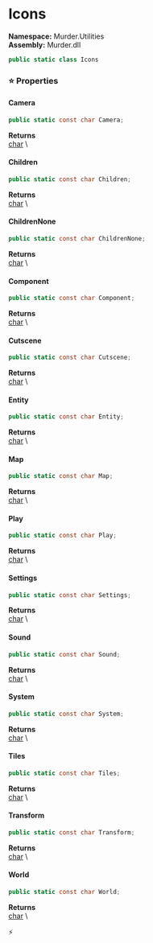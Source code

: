 # Icons

**Namespace:** Murder.Utilities \
**Assembly:** Murder.dll

```csharp
public static class Icons
```

### ⭐ Properties
#### Camera
```csharp
public static const char Camera;
```

**Returns** \
[char](https://learn.microsoft.com/en-us/dotnet/api/System.Char?view=net-7.0) \
#### Children
```csharp
public static const char Children;
```

**Returns** \
[char](https://learn.microsoft.com/en-us/dotnet/api/System.Char?view=net-7.0) \
#### ChildrenNone
```csharp
public static const char ChildrenNone;
```

**Returns** \
[char](https://learn.microsoft.com/en-us/dotnet/api/System.Char?view=net-7.0) \
#### Component
```csharp
public static const char Component;
```

**Returns** \
[char](https://learn.microsoft.com/en-us/dotnet/api/System.Char?view=net-7.0) \
#### Cutscene
```csharp
public static const char Cutscene;
```

**Returns** \
[char](https://learn.microsoft.com/en-us/dotnet/api/System.Char?view=net-7.0) \
#### Entity
```csharp
public static const char Entity;
```

**Returns** \
[char](https://learn.microsoft.com/en-us/dotnet/api/System.Char?view=net-7.0) \
#### Map
```csharp
public static const char Map;
```

**Returns** \
[char](https://learn.microsoft.com/en-us/dotnet/api/System.Char?view=net-7.0) \
#### Play
```csharp
public static const char Play;
```

**Returns** \
[char](https://learn.microsoft.com/en-us/dotnet/api/System.Char?view=net-7.0) \
#### Settings
```csharp
public static const char Settings;
```

**Returns** \
[char](https://learn.microsoft.com/en-us/dotnet/api/System.Char?view=net-7.0) \
#### Sound
```csharp
public static const char Sound;
```

**Returns** \
[char](https://learn.microsoft.com/en-us/dotnet/api/System.Char?view=net-7.0) \
#### System
```csharp
public static const char System;
```

**Returns** \
[char](https://learn.microsoft.com/en-us/dotnet/api/System.Char?view=net-7.0) \
#### Tiles
```csharp
public static const char Tiles;
```

**Returns** \
[char](https://learn.microsoft.com/en-us/dotnet/api/System.Char?view=net-7.0) \
#### Transform
```csharp
public static const char Transform;
```

**Returns** \
[char](https://learn.microsoft.com/en-us/dotnet/api/System.Char?view=net-7.0) \
#### World
```csharp
public static const char World;
```

**Returns** \
[char](https://learn.microsoft.com/en-us/dotnet/api/System.Char?view=net-7.0) \


⚡